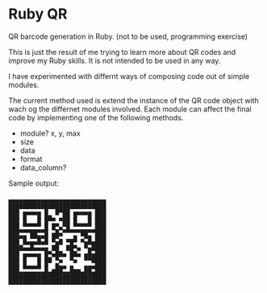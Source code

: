 Ruby QR
=======

QR barcode generation in Ruby. (not to be used, programming exercise)

This is just the result of me trying to learn more about QR codes and improve my Ruby skills. It is not intended to be used in any way.

I have experimented with differnt ways of composing code out of simple modules.

The current method used is extend the instance of the QR code object with wach og the differnet modules involved. Each module can affect the final code by implementing one of the following methods.
 * module? x, y, max
 * size
 * data
 * format
 * data_column?

Sample output:
<pre><code style="line-height: 100%">
███████████████████████████
███▀▀▀▀▀▀▀█▀▀████▀▀▀▀▀▀▀███ 
███ █▀▀▀█ █▄ ▀ ██ █▀▀▀█ ███ 
███ █   █ █▀▀ ▀██ █   █ ███ 
███ ▀▀▀▀▀ █ █▀▄▀█ ▀▀▀▀▀ ███ 
███▀▀▀██▀▀█ ▄█▄▀▀▀▀▀██▀▀███ 
███▀█ ▀▀█▀█ █▀▄ ▄▄█ ▄▀█ ███
███▄▀▀█▀▀▀▀ ▄█▀ ▄█▄  █▀████ 
███▀▀▀▀▀▀▀█▄▀█▄ ▀█▄▀  █▀███ 
███ █▀▀▀█ █▄▀█▀▀ █▀▀ ██████ 
███ █   █ █▀ ▄▀   ▀    ▀███ 
███ ▀▀▀▀▀ █ ▄██▀ █▄▄ ██▀███ 
███████████████████████████
███████████████████████████
</code></pre>
